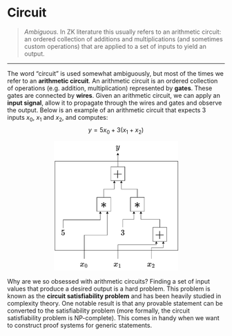 # Circuit

> *Ambiguous.* In ZK literature this usually refers to an arithmetic circuit: an ordered collection of additions and multiplications (and sometimes custom operations) that are applied to a set of inputs to yield an output.
---

The word “circuit” is used somewhat ambiguously, but most of the times we refer to an **arithmetic circuit**. An arithmetic circuit is an ordered collection of operations (e.g. addition, multiplication) represented by **gates**. These gates are connected by **wires**. Given an arithmetic circuit, we can apply an **input signal**, allow it to propagate through the wires and gates and observe the output. Below is an example of an arithmetic circuit that expects 3 inputs $x_0$, $x_1$ and $x_2$, and computes: 
$$y = 5x_0 + 3(x_1 + x_2)$$ 

<p align="center">
  <img height="300" src="../images/arithmetic_circuit.png" caption="An example of an arithmetic circuit">
</p>

Why are we so obsessed with arithmetic circuits? Finding a set of input values that produce a desired output is a hard problem. This problem is known as the **circuit satisfiability problem** and has been heavily studied in complexity theory. One notable result is that any provable statement can be converted to the satisfiability problem (more formally, the circuit satisfiability problem is NP-complete). This comes in handy when we want to construct proof systems for generic statements.